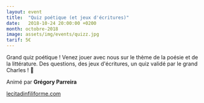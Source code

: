 ```yaml
---
layout: event
title:  "Quiz poétique (et jeux d'écritures)"
date:   2018-10-24 20:00:00 +0200
month: octobre-2018
image: assets/img/events/quizz.jpg
tarif: 5€
---
```


Grand quiz poétique ! Venez jouer avec nous sur le thème de la poésie et de la littérature. Des questions, des jeux d'écritures, un quiz validé par le grand Charles ! 🙂  

Animé par **Grégory Parreira**

[lecitadinfiliforme.com](http://lecitadinfiliforme.com/)
